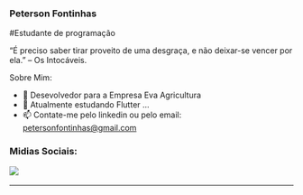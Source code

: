 ### Peterson Fontinhas

#Estudante de programação

“É preciso saber tirar proveito de uma desgraça, e não deixar-se vencer por ela.” – Os Intocáveis.

Sobre Mim:

- 🔭 Desevolvedor para a Empresa Eva Agricultura 
- 🌱 Atualmente estudando Flutter ...
- 📫 Contate-me pelo linkedin ou pelo email: petersonfontinhas@gmail.com

<div>
<h3>Midias Sociais:</h3>
<a href="https://www.linkedin.com/in/peterson-fontinhas-9265b0261" target="_blank"><img src="https://img.shields.io/badge/linkedin-%230077B5.svg?style=for-the-badge&logo=linkedin&logoColor=white"></a>&nbsp
</div>
<hr>



